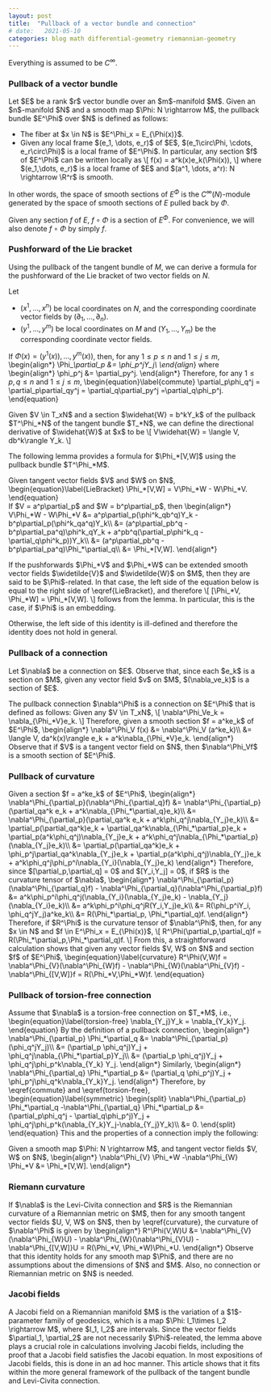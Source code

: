 ```yaml
---
layout: post
title:  "Pullback of a vector bundle and connection"
# date:   2021-05-10
categories: blog math differential-geometry riemannian-geometry
---
```

$\newcommand{\R}{\mathbb{R}}$
Everything is assumed to be $C^\infty$.

### Pullback of a vector bundle

<p>
Let $E$ be a rank $r$ vector bundle over an $m$-manifold $M$. Given an $n$-manifold $N$ and a smooth map $\Phi: N \rightarrow M$, the pullback bundle $E^\Phi$ over $N$ is defined as follows:

<ul>
  <li>The fiber at $x \in N$ is $E^\Phi_x = E_{\Phi(x)}$.</li>
  <li>Given any local frame $(e_1, \dots, e_r)$ of $E$, $(e_1\circ\Phi, \cdots, e_r\circ\Phi)$ is a local frame of $E^\Phi$. In particular, any section $f$ of $E^\Phi$ can be written locally as
    \[
      f(x) = a^k(x)e_k(\Phi(x)),
    \]
    where $(e_1,\dots, e_r)$ is a local frame of $E$ and $(a^1, \dots, a^r): N \rightarrow \R^r$ is smooth.</li>
</ul>

In other words, the space of smooth sections of $E^\Phi$ is the $C^\infty(N)$-module generated by the space of smooth sections of $E$ pulled back by $\Phi$.
</p>

Given any section $f$ of $E$, $f\circ\Phi$ is a section of $E^\Phi$. For convenience, we will also denote $f\circ\Phi$ by simply $f$.

### Pushforward of the Lie bracket

Using the pullback of the tangent bundle of $M$, we can derive a formula for the pushforward of the Lie bracket of two vector fields on $N$.

<p>
Let

- $(x^1, \dots, x^n)$ be local coordinates on $N$, and the corresponding coordinate vector fields by $(\partial_1, \dots, \partial_n)$.
- $(y^1, \dots, y^m)$ be local coordinates on $M$ and $(Y_1, \dots, Y_m)$ be the corresponding coordinate vector fields.

If $\Phi(x) = (y^1(x)), \dots, y^m(x))$, then, for any $1 \le p \le n$ and $1 \le j \le m$,
\begin{align*}
  \Phi_*\partial_p &= \phi_p^jY_j\\
\end{align*}
where
\begin{align*}
  \phi_p^j &= \partial_py^j.
\end{align*}
Therefore, for any $1 \le p, q \le n$ and $1 \le j \le m$,
\begin{equation}\label{commute}
  \partial_p\phi_q^j = \partial_p\partial_qy^j = \partial_q\partial_py^j =\partial_q\phi_p^j.
\end{equation}
</p>

<p>
Given $V \in T_xN$ and a section $\widehat{W} = b^kY_k$ of the pullback $T^\Phi_*N$ of the tangent bundle $T_*N$, we can define the directional derivative of $\widehat{W}$ at $x$ to be
\[
  V\widehat{W} = \langle V, db^k\rangle Y_k.
\]
</p>

<p>
The following lemma provides a formula for $\Phi_*[V,W]$ using the pullback bundle $T^\Phi_*M$.
</p>

<div class="lemma">
  Given tangent vector fields $V$ and $W$ on $N$,
  \begin{equation}\label{LieBracket}
    \Phi_*[V,W] = V\Phi_*W - W\Phi_*V.
  \end{equation}
</div>

<div class="proof">
If $V = a^p\partial_p$ and $W = b^p\partial_p$, then
\begin{align*}
  V\Phi_*W - W\Phi_*V &= a^p\partial_p(\phi^k_qb^q)Y_k
                        - b^p\partial_p(\phi^k_qa^q)Y_k\\
                      &= (a^p\partial_pb^q - b^p\partial_pa^q)\phi^k_qY_k + a^pb^q(\partial_p\phi^k_q - \partial_q\phi^k_p))Y_k\\
                      &= (a^p\partial_pb^q - b^p\partial_pa^q)\Phi_*\partial_q\\
                      &= \Phi_*[V,W].
\end{align*}
</div>

<p>
If the pushforwards $\Phi_*V$ and $\Phi_*W$ can be extended smooth vector fields $\widetilde{V}$ and $\widetilde{W}$ on $M$, then they are said to be $\Phi$-related. In that case, the left side of the equation below is equal to the right side of \eqref{LieBracket}, and therefore
\[
  [\Phi_*V, \Phi_*W] = \Phi_*[V,W].
\]
follows from the lemma.
In particular, this is the case, if $\Phi$ is an embedding.
</p>

<p>
Otherwise, the left side of this identity is ill-defined and therefore the identity does not hold in general.
</p>

### Pullback of a connection

<p>
Let $\nabla$ be a connection on $E$. Observe that, since each $e_k$ is a section on $M$, given any vector field $v$ on $M$, $(\nabla_ve_k)$ is a section of $E$.
</p>

<p>
The pullback connection $\nabla^\Phi$ is a connection on $E^\Phi$ that is defined as follows: Given any $V \in T_xN$,
\[
  \nabla^\Phi_Ve_k = \nabla_{\Phi_*V}e_k.
\]
Therefore, given a smooth section $f = a^ke_k$ of $E^\Phi$,
\begin{align*}
  \nabla^\Phi_V f(x) &= \nabla^\Phi_V (a^ke_k)\\
  &= \langle V, da^k(x)\rangle e_k + a^k\nabla_{\Phi_*V}e_k.
\end{align*}
Observe that if $V$ is a tangent vector field on $N$, then $\nabla^\Phi_Vf$ is a smooth section of $E^\Phi$.
</p>

### Pullback of curvature

<p>
Given a section $f = a^ke_k$ of $E^\Phi$,
\begin{align*}
  \nabla^\Phi_{\partial_p}(\nabla^\Phi_{\partial_q}f)
  &=
    \nabla^\Phi_{\partial_p}(\partial_qa^k e_k + a^k\nabla_{\Phi_*\partial_q}e_k)\\
  &=
    \nabla^\Phi_{\partial_p}(\partial_qa^k e_k + a^k\phi_q^j\nabla_{Y_j}e_k)\\
  &= \partial_p(\partial_qa^k)e_k + \partial_qa^k\nabla_{\Phi_*\partial_p}e_k
    + \partial_p(a^k\phi_q^j)\nabla_{Y_j}e_k + a^k\phi_q^j\nabla_{\Phi_*\partial_p}(\nabla_{Y_j}e_k)\\
  &= \partial_p(\partial_qa^k)e_k + \phi_p^j\partial_qa^k\nabla_{Y_j}e_k
    + \partial_p(a^k\phi_q^j)\nabla_{Y_j}e_k + a^k\phi_q^j\phi_p^i\nabla_{Y_i}(\nabla_{Y_j}e_k)
\end{align*}
Therefore, since $[\partial_p,\partial_q] = 0$ and $[Y_i,Y_j] = 0$, if $R$ is the curvature tensor of $\nabla$,
\begin{align*}
    \nabla^\Phi_{\partial_p}(\nabla^\Phi_{\partial_q}f)
-   \nabla^\Phi_{\partial_q}(\nabla^\Phi_{\partial_p}f)
  &= a^k\phi_p^i\phi_q^j(\nabla_{Y_i}(\nabla_{Y_j}e_k) - \nabla_{Y_j}(\nabla_{Y_i}e_k)\\
  &= a^k\phi_p^i\phi_q^jR(Y_i,Y_j)e_k\\
  &= R(\phi_p^iY_i, \phi_q^jY_j)a^ke_k\\
  &= R(\Phi_*\partial_p, \Phi_*\partial_q)f.
\end{align*}
Therefore, if $R^\Phi$ is the curvature tensor of $\nabla^\Phi$, then, for any $x \in N$ and $f \in E^\Phi_x = E_{\Phi(x)}$,
\[
  R^\Phi(\partial_p,\partial_q)f = R(\Phi_*\partial_p,\Phi_*\partial_q)f.
\]
From this, a straightforward calculation shows that
given any vector fields $V, W$ on $N$ and section $f$ of $E^\Phi$,
\begin{equation}\label{curvature}
  R^\Phi(V,W)f =
  \nabla^\Phi_{V}(\nabla^\Phi_{W}f)
  -   \nabla^\Phi_{W}(\nabla^\Phi_{V}f) - \nabla^\Phi_{[V,W]}f = R(\Phi_*V,\Phi_*W)f.
\end{equation}
</p>

### Pullback of torsion-free connection

<p>
Assume that $\nabla$ is a torsion-free connection on $T_*M$, i.e.,
\begin{equation}\label{torsion-free}
  \nabla_{Y_j}Y_k = \nabla_{Y_k}Y_j.
\end{equation}
By the definition of a pullback connection,
\begin{align*}
  \nabla^\Phi_{\partial_p} \Phi_*\partial_q &= \nabla^\Phi_{\partial_p}(\phi_q^jY_j)\\
                                         &= (\partial_p \phi_q^j)Y_j + \phi_q^j\nabla_{\Phi_*\partial_p}Y_j\\
                                         &= (\partial_p \phi_q^j)Y_j + \phi_q^j\phi_p^k\nabla_{Y_k} Y_j.
\end{align*}
Similarly,
\begin{align*}
  \nabla^\Phi_{\partial_q} \Phi_*\partial_p &= (\partial_q \phi_p^j)Y_j + \phi_p^j\phi_q^k\nabla_{Y_k}Y_j.
\end{align*}
Therefore, by \eqref{commute} and \eqref{torsion-free},
\begin{equation}\label{symmetric}
  \begin{split}
  \nabla^\Phi_{\partial_p} \Phi_*\partial_q
  -\nabla^\Phi_{\partial_q} \Phi_*\partial_p
  &= (\partial_p\phi_q^j - \partial_q\phi_p^j)Y_j
  + \phi_q^j\phi_p^k(\nabla_{Y_k}Y_j-\nabla_{Y_j}Y_k)\\
  &= 0.
\end{split}
\end{equation}
This and the properties of a connection imply the following:
</p>

<div class="lemma">
  Given a smooth map $\Phi: N \rightarrow M$, and tangent vector fields $V, W$ on $N$,
\begin{align*}
  \nabla^\Phi_{V} \Phi_*W
  -\nabla^\Phi_{W} \Phi_*V
  &= \Phi_*[V,W].
\end{align*}
</div>

### Riemann curvature

<p>
If $\nabla$ is the Levi-Civita connection and $R$ is the Riemannian curvature of a Riemannian metric on $M$, then for any
smooth tangent vector fields $U, V, W$ on $N$, then by \eqref{curvature}, the curvature of $\nabla^\Phi$ is given by
\begin{align*}
  R^\Phi(V,W)U
  &=
    \nabla^\Phi_{V}(\nabla^\Phi_{W}U)
    -   \nabla^\Phi_{W}(\nabla^\Phi_{V}U) - \nabla^\Phi_{[V,W]}U
  = R(\Phi_*V, \Phi_*W)\Phi_*U.
\end{align*}
Observe that this identity holds for any smooth map $\Phi$, and there are no assumptions about the dimensions of $N$ and $M$. Also, no connection or Riemannian metric on $N$ is needed.
</p>

### Jacobi fields

<p>
A Jacobi field on a Riemannian manifold $M$ is the variation of  a $1$-parameter family of geodesics, which is a map $\Phi: I_1\times I_2 \rightarrow M$, where $I_1, I_2$ are intervals. Since the vector fields $\partial_1, \partial_2$ are not necessarily $\Phi$-releated, the lemma above plays a crucial role in calculations involving Jacobi fields, including the proof that a Jacobi field satisfies the Jacobi equation. In most expositions of Jacobi fields, this is done in an ad hoc manner. This article shows that it fits within the more general framework of the pullback of the tangent bundle and Levi-Civita connection.
</p>
